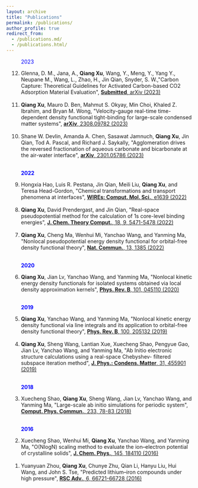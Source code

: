 ```yaml
---
layout: archive
title: "Publications"
permalink: /publications/
author_profile: true
redirect_from:
  - /publications.md/
  - /publications.html/
---
```

<html xmlns="http://www.w3.org/1999/xhtml"><head><meta http-equiv="Content-Type" content="text/html; charset=UTF-8">

<meta http-equiv="pragma" content="no-cache">
<meta http-equiv="Cache-Control" content="no-cache, must-revalidate">
<meta http-equiv="expires" content="0">

<head>
  <style>
    p{
      color: #00F;
      text-align: left;
    }
  </style>
</head>

</head>

<body>


<a name="top"></a>




<div id="publists" class="en_pub">


<ol style="padding-left: 40px;" reversed="" start="12">
<!--2023-->
<p>2023</p>

<li>Glenna, D. M., Jana, A., <b>Qiang Xu</b>, Wang, Y., Meng, Y., Yang Y., Neupane M., Wang, L., Zhao, H., Jin Qian, Snyder, S. W.,"Carbon Capture: Theoretical Guidelines for Activated Carbon-based CO2 Adsorption Material Evaluation",  
<a href="https://link.springer.com/article/10.1007/s11467-023-1276-4" target="_blank"><b>Submitted</b>, arXiv (2023)</a>
</li><br>

<li><b>Qiang Xu</b>, Mauro D. Ben, Mahmut S. Okyay, Min Choi, Khaled Z. Ibrahim, and Bryan M. Wong, "Velocity-gauge real-time time-dependent density functional tight-binding for large-scale condensed matter systems",  
<a href="https://doi.org/10.48550/arXiv.2308.09782)" target="_blank"><b>arXiv</b>, 2308.09782 (2023)</a>
</li><br>

<li>Shane W. Devlin, Amanda A. Chen, Sasawat Jamnuch, <b>Qiang Xu</b>, Jin Qian, Tod A. Pascal, and Richard J. Saykally, "Agglomeration drives the reversed fractionation of aqueous carbonate and bicarbonate at the air-water interface",
<a href="https://arxiv.org/abs/2301.05786)" target="_blank"><b>arXiv</b>, 2301.05786 (2023)</a>
</li><br>

<!--2022-->
<b>2022</b>

<li>Hongxia Hao, Luis R. Pestana, Jin Qian, Meili Liu, <b>Qiang Xu</b>, and Teresa Head-Gordon, "Chemical transformations and transport phenomena at interfaces",  
<a href="https://doi.org/10.1002/wcms.1639" target="_blank"><b>WIREs: Comput. Mol. Sci.</b>, e1639 (2022)</a>
</li><br>

<li><b>Qiang Xu</b>, David Prendergast, and Jin Qian, "Real-space pseudopotential method for the calculation of 1s core-level binding energies",  
<a href="https://doi.org/10.1021/acs.jctc.2c00474" target="_blank"><b>J. Chem. Theory Comput.</b>, 18, 9, 5471-5478 (2022)</a>
</li><br>

<li><b>Qiang Xu</b>, Cheng Ma, Wenhui Mi, Yanchao Wang, and Yanming Ma, "Nonlocal pseudopotential energy density functional for orbital-free density functional theory",  
<a href="https://doi.org/10.1038/s41467-022-29002-3" target="_blank"><b>Nat. Commun.</b>, 13, 1385 (2022)</a> 
</li><br>

<!--2020-->
<b>2020</b>

<li><b>Qiang Xu</b>, Jian Lv, Yanchao Wang, and Yanming Ma, "Nonlocal kinetic energy density functionals for isolated systems obtained via local density approximation kernels",  
<a href="https://doi.org/10.1103/PhysRevB.101.045110" target="_blank"><b>Phys. Rev. B</b>, 101, 045110 (2020)</a>  
</li><br>

<!--2019-->
<b>2019</b>

<li><b>Qiang Xu</b>, Yanchao Wang, and Yanming Ma, "Nonlocal kinetic energy density functional via line integrals and its application to orbital-free density functional theory",  
<a href="https://doi.org/10.1103/PhysRevB.100.205132" target="_blank"><b>Phys. Rev. B</b>, 100, 205132 (2019)</a>  
</li><br>

<li><b>Qiang Xu</b>, Sheng Wang, Lantian Xue, Xuecheng Shao, Pengyue Gao, Jian Lv, Yanchao Wang, and Yanming Ma, "Ab Initio electronic structure calculations using a real-space Chebyshev- filtered subspace iteration method",  
<a href="https://doi.org/10.1088/1361-648X/ab2a63" target="_blank"><b>J. Phys.: Condens. Matter</b>, 31, 455901 (2019)</a>
</li><br>

<!--2018-->
<b>2018</b>

<li>Xuecheng Shao, <b>Qiang Xu</b>, Sheng Wang, Jian Lv, Yanchao Wang, and Yanming Ma, "Large-scale ab initio simulations for periodic system",  
<a href="https://doi.org/10.1016/j.cpc.2018.07.009"  target="_blank"><b>Comput. Phys. Commun.</b>, 233, 78-83 (2018)</a>
</li><br>

<!--2016-->
<b>2016</b>

<li>Xuecheng Shao, Wenhui Mi, <b>Qiang Xu</b>, Yanchao Wang, and Yanming Ma, "O(NIogN) scaling method to evaluate the ion–electron potential of crystalline solids",  
<a href="https://doi.org/10.1063/1.4967319"  target="_blank"><b>J. Chem. Phys.</b>, 145, 184110 (2016)</a>
</li><br>

<li>Yuanyuan Zhou, <b>Qiang Xu</b>, Chunye Zhu, Qian Li, Hanyu Liu, Hui Wang, and John S. Tse, "Predicted lithium–iron compounds under high pressure",  
<a href="https://doi.org/10.1039/C6RA11064A"  target="_blank"><b>RSC Adv.</b>, 6, 66721-66728 (2016)</a>
</li><br>

</ol>



</div>


</body></html>


